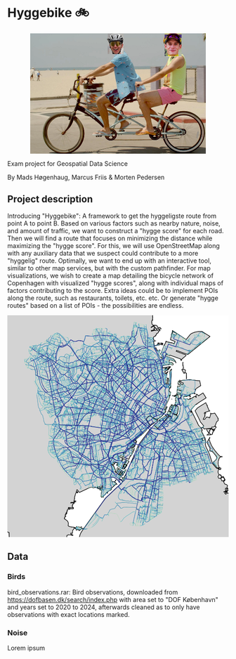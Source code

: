 # Hyggebike 🚲

<img src="pictures/hyggebike.png" width=400 style="display: block; margin-left: auto; margin-right: auto;"></img>

Exam project for Geospatial Data Science 

By Mads Høgenhaug, Marcus Friis &  Morten Pedersen


## Project description 

Introducing "Hyggebike": A framework to get the hyggeligste route from point A to point B. Based on various factors such as nearby nature, noise, and amount of traffic, we want to construct a "hygge score" for each road. Then we will find a route that focuses on minimizing the distance while maximizing the "hygge score". For this, we will use OpenStreetMap along with any auxiliary data that we suspect could contribute to a more "hyggelig" route. Optimally, we want to end up with an interactive tool, similar to other map services, but with the custom pathfinder. For map visualizations, we wish to create a map detailing the bicycle network of Copenhagen with visualized "hygge scores", along with individual maps of factors contributing to the score. Extra ideas could be to implement POIs along the route, such as restaurants, toilets, etc. etc. Or generate "hygge routes" based on a list of POIs - the possibilities are endless.

![Look at this beautiful map](pictures/coolmap.png)


## Data
### Birds
bird_observations.rar: Bird observations, downloaded from https://dofbasen.dk/search/index.php with area set to "DOF København" and years set to 2020 to 2024, afterwards cleaned as to only have observations with exact locations marked.

### Noise
Lorem ipsum
